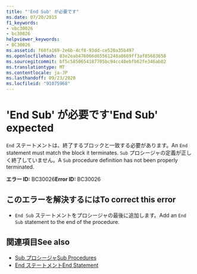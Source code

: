 ```yaml
---
title: "'End Sub' が必要です"
ms.date: 07/20/2015
f1_keywords:
- vbc30026
- bc30026
helpviewer_keywords:
- BC30026
ms.assetid: f60fa169-2e6b-4cf8-93dd-ce520a35b497
ms.openlocfilehash: 83e2eab476066d65561248a8669ff3af85683658
ms.sourcegitcommit: bf5c5850654187705bc94cc40ebfb62fe346ab02
ms.translationtype: MT
ms.contentlocale: ja-JP
ms.lasthandoff: 09/23/2020
ms.locfileid: "91075968"
---
```

# <a name="end-sub-expected"></a><span data-ttu-id="6ba25-102">'End Sub' が必要です</span><span class="sxs-lookup"><span data-stu-id="6ba25-102">'End Sub' expected</span></span>

<span data-ttu-id="6ba25-103">`End` ステートメントは、終了するブロックと一致する必要があります。</span><span class="sxs-lookup"><span data-stu-id="6ba25-103">An `End` statement must match the block it terminates.</span></span> <span data-ttu-id="6ba25-104">`Sub` プロシージャの定義が正しく終了していません。</span><span class="sxs-lookup"><span data-stu-id="6ba25-104">A `Sub` procedure definition has not been properly terminated.</span></span>  
  
 <span data-ttu-id="6ba25-105">**エラー ID:** BC30026</span><span class="sxs-lookup"><span data-stu-id="6ba25-105">**Error ID:** BC30026</span></span>  
  
## <a name="to-correct-this-error"></a><span data-ttu-id="6ba25-106">このエラーを解決するには</span><span class="sxs-lookup"><span data-stu-id="6ba25-106">To correct this error</span></span>  
  
- <span data-ttu-id="6ba25-107">`End Sub` ステートメントをプロシージャの最後に追加します。</span><span class="sxs-lookup"><span data-stu-id="6ba25-107">Add an `End Sub` statement to the end of the procedure.</span></span>  
  
## <a name="see-also"></a><span data-ttu-id="6ba25-108">関連項目</span><span class="sxs-lookup"><span data-stu-id="6ba25-108">See also</span></span>

- [<span data-ttu-id="6ba25-109">Sub プロシージャ</span><span class="sxs-lookup"><span data-stu-id="6ba25-109">Sub Procedures</span></span>](../programming-guide/language-features/procedures/sub-procedures.md)
- [<span data-ttu-id="6ba25-110">End ステートメント</span><span class="sxs-lookup"><span data-stu-id="6ba25-110">End Statement</span></span>](../language-reference/statements/end-statement.md)
